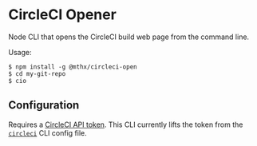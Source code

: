 # CircleCI Opener

Node CLI that opens the CircleCI build web page from the command line.

Usage:

```
$ npm install -g @mthx/circleci-open
$ cd my-git-repo
$ cio
```

## Configuration

Requires a [CircleCI API token](https://circleci.com/account/api). This CLI
currently lifts the token from the
[`circleci`](https://github.com/CircleCI-Public/circleci-cli) CLI config file.

